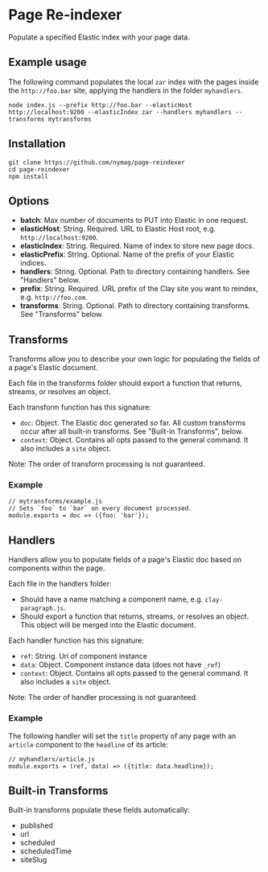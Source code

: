 # Page Re-indexer

Populate a specified Elastic index with your page data.

## Example usage

The following command populates the local `zar` index with the pages inside the `http://foo.bar` site, applying the handlers in the folder `myhandlers`.

```
node index.js --prefix http://foo.bar --elasticHost http://localhost:9200 --elasticIndex zar --handlers myhandlers --transforms mytransforms
```

## Installation

```
git clone https://github.com/nymag/page-reindexer
cd page-reindexer
npm install
```

## Options

* **batch**: Max number of documents to PUT into Elastic in one request.
* **elasticHost**: String. Required. URL to Elastic Host root, e.g. `http://localhost:9200`.
* **elasticIndex**: String. Required. Name of index to store new page docs.
* **elasticPrefix**: String. Optional. Name of the prefix of your Elastic indices.
* **handlers**: String. Optional. Path to directory containing handlers. See "Handlers" below.
* **prefix**: String. Required. URL prefix of the Clay site you want to reindex, e.g. `http://foo.com`.
* **transforms**: String. Optional. Path to directory containing transforms. See "Transforms" below.

## Transforms

Transforms allow you to describe your own logic for populating the fields of a page's Elastic document.

Each file in the transforms folder should export a function that returns, streams, or resolves an object.

Each transform function has this signature:

* `doc`: Object. The Elastic doc generated _so_ far. All custom transforms occur after all built-in transforms. See "Built-in Transforms", below.
* `context`: Object. Contains all opts passed to the general command. It also includes a `site` object.

Note: The order of transform processing is not guaranteed.

### Example

```
// mytransforms/example.js
// Sets `foo` to `bar` on every document processed.
module.exports = doc => ({foo: 'bar'});
```


## Handlers

Handlers allow you to populate fields of a page's Elastic doc based on components within the page.

Each file in the handlers folder:

* Should have a name matching a component name, e.g. `clay-paragraph.js`.
* Should export a function that returns, streams, or resolves an object. This object will be merged into the Elastic document.

Each handler function has this signature:

* `ref`: String. Uri of component instance
* `data`: Object. Component instance data (does not have `_ref`)
* `context`: Object. Contains all opts passed to the general command. It also includes a `site` object.

Note: The order of handler processing is not guaranteed.

### Example

The following handler will set the `title` property of any page with an `article` component to the `headline` of its article:

```
// myhandlers/article.js
module.exports = (ref, data) => ({title: data.headline});
```

## Built-in Transforms

Built-in transforms populate these fields automatically:

* published
* url
* scheduled
* scheduledTime
* siteSlug
